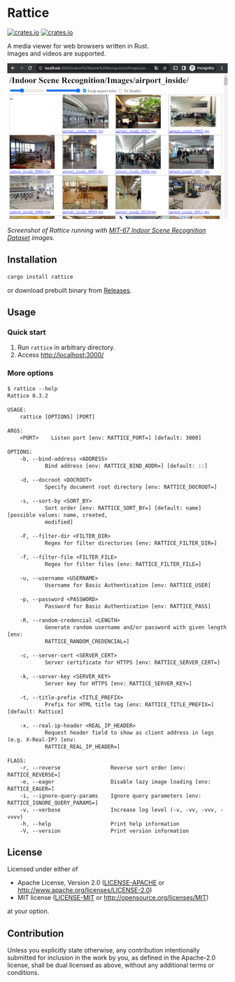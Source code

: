 # Rattice

[![crates.io](https://img.shields.io/crates/v/rattice.svg)](https://crates.io/crates/rattice/)
[![crates.io](https://img.shields.io/crates/d/rattice)](https://crates.io/crates/rattice/)

A media viewer for web browsers written in Rust.  
Images and videos are supported.

![screencap](https://raw.githubusercontent.com/oza6ut0ne/rattice/v0.3.2/pic/screencap.png)

*Screenshot of Rattice running with [MIT-67 Indoor Scene Recognition Dataset](http://web.mit.edu/torralba/www/indoor.html) images.*

## Installation

```sh
cargo install rattice
```

or download prebuilt binary from [Releases](https://github.com/oza6ut0ne/rattice/releases).

## Usage

### Quick start

1. Run `rattice` in arbitrary directory.
1. Access [http://localhost:3000/](http://localhost:3000/)

### More options

```shellsession
$ rattice --help
Rattice 0.3.2

USAGE:
    rattice [OPTIONS] [PORT]

ARGS:
    <PORT>    Listen port [env: RATTICE_PORT=] [default: 3000]

OPTIONS:
    -b, --bind-address <ADDRESS>
            Bind address [env: RATTICE_BIND_ADDR=] [default: ::]

    -d, --docroot <DOCROOT>
            Specify document root directory [env: RATTICE_DOCROOT=]

    -s, --sort-by <SORT_BY>
            Sort order [env: RATTICE_SORT_BY=] [default: name] [possible values: name, created,
            modified]

    -F, --filter-dir <FILTER_DIR>
            Regex for filter directories [env: RATTICE_FILTER_DIR=]

    -f, --filter-file <FILTER_FILE>
            Regex for filter files [env: RATTICE_FILTER_FILE=]

    -u, --username <USERNAME>
            Username for Basic Authentication [env: RATTICE_USER]

    -p, --password <PASSWORD>
            Password for Basic Authentication [env: RATTICE_PASS]

    -R, --random-credencial <LENGTH>
            Generate random username and/or password with given length [env:
            RATTICE_RANDOM_CREDENCIAL=]

    -c, --server-cert <SERVER_CERT>
            Server certificate for HTTPS [env: RATTICE_SERVER_CERT=]

    -k, --server-key <SERVER_KEY>
            Server key for HTTPS [env: RATTICE_SERVER_KEY=]

    -t, --title-prefix <TITLE_PREFIX>
            Prefix for HTML title tag [env: RATTICE_TITLE_PREFIX=] [default: Rattice]

    -x, --real-ip-header <REAL_IP_HEADER>
            Request header field to show as client address in logs (e.g. X-Real-IP) [env:
            RATTICE_REAL_IP_HEADER=]

FLAGS:
    -r, --reverse                Reverse sort order [env: RATTICE_REVERSE=]
    -e, --eager                  Disable lazy image loading [env: RATTICE_EAGER=]
    -i, --ignore-query-params    Ignore query parameters [env: RATTICE_IGNORE_QUERY_PARAMS=]
    -v, --verbose                Increase log level (-v, -vv, -vvv, -vvvv)
    -h, --help                   Print help information
    -V, --version                Print version information
```

## License

Licensed under either of

* Apache License, Version 2.0
  ([LICENSE-APACHE](LICENSE-APACHE) or <http://www.apache.org/licenses/LICENSE-2.0>)
* MIT license
  ([LICENSE-MIT](LICENSE-MIT) or <http://opensource.org/licenses/MIT>)

at your option.

## Contribution

Unless you explicitly state otherwise, any contribution intentionally submitted
for inclusion in the work by you, as defined in the Apache-2.0 license, shall be
dual licensed as above, without any additional terms or conditions.
